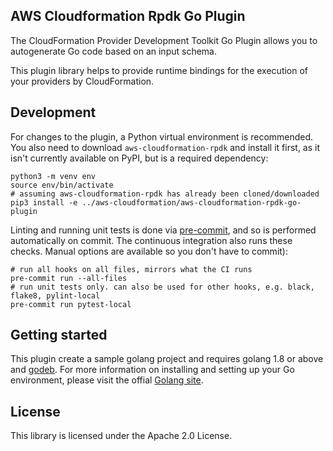 ## AWS Cloudformation Rpdk Go Plugin

 The CloudFormation Provider Development Toolkit Go Plugin allows you to autogenerate Go code based on an input schema.

This plugin library helps to provide runtime bindings for the execution of your providers by CloudFormation.

Development
-----------

For changes to the plugin, a Python virtual environment is recommended. You also need to download `aws-cloudformation-rpdk` and install it first, as it isn't currently available on PyPI, but is a required dependency:

```
python3 -m venv env
source env/bin/activate
# assuming aws-cloudformation-rpdk has already been cloned/downloaded
pip3 install -e ../aws-cloudformation/aws-cloudformation-rpdk-go-plugin
```

Linting and running unit tests is done via [pre-commit](https://pre-commit.com/), and so is performed automatically on commit. The continuous integration also runs these checks. Manual options are available so you don't have to commit):

```
# run all hooks on all files, mirrors what the CI runs
pre-commit run --all-files
# run unit tests only. can also be used for other hooks, e.g. black, flake8, pylint-local
pre-commit run pytest-local
```

Getting started
---------------

This plugin create a sample golang project and requires golang 1.8 or above and [godeb](https://golang.github.io/dep/docs/introduction.html). For more information on installing and setting up your Go environment, please visit the offial [Golang site](https://golang.org/).




License
-------

This library is licensed under the Apache 2.0 License.